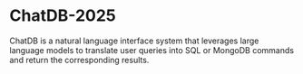 # ChatDB-2025
ChatDB is a natural language interface system that leverages large language models to translate user queries into SQL or MongoDB commands and return the corresponding results.
